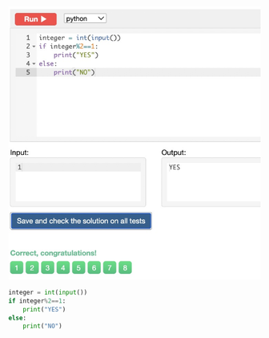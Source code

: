 ![Solution](https://github.com/KaiFig/unit-1/blob/main/Snakify/Lesson%203/Is_odd.jpg)

```.py
integer = int(input())
if integer%2==1:
    print("YES")
else:
    print("NO")
